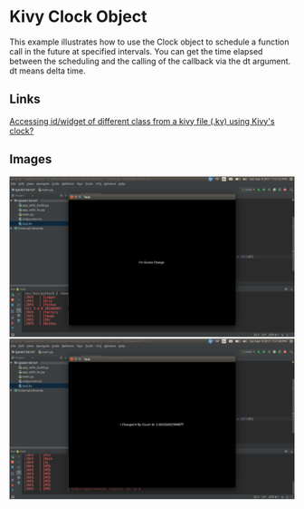 # Kivy Clock Object

This example illustrates how to use the Clock object to schedule a function call in the future at specified intervals. You can 
get the time elapsed between the scheduling and the calling of the callback via the dt argument. dt means delta time.

## Links
[Accessing id/widget of different class from a kivy file (.kv) using Kivy's clock?](https://stackoverflow.com/questions/46136167/accessing-id-widget-of-different-class-from-a-kivy-file-kv-using-kivys-clock)

## Images
![App Startup](https://github.com/ikolim/StackExchange/blob/master/Python/Kivy/images/QA46136167/Img01-Startup.png "App Startup")
![Clock](https://github.com/ikolim/StackExchange/blob/master/Python/Kivy/images/QA46136167/Img02-Clock.png "Clock")
